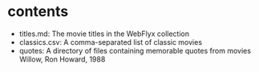 # contents

- titles.md: The movie titles in the WebFlyx collection
- classics.csv: A comma-separated list of classic movies
- quotes: A directory of files containing memorable quotes from movies
Willow, Ron Howard, 1988
